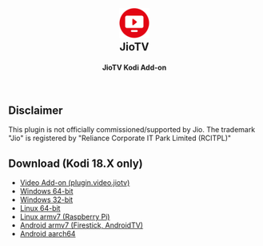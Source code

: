 <h2 align="center">
  <br>
  <a href="https://github.com/botallen/repository.botallen/tree/master/plugin.video.jiotv"><img src="icon.png" height="60" width="60"></a>
  <br>
  JioTV
  <br>
</h2>

<h4 align="center">JioTV Kodi Add-on</h4>

<br>

## Disclaimer

This plugin is not officially commissioned/supported by Jio. The trademark "Jio" is registered by "Reliance Corporate IT Park Limited (RCITPL)"

## Download (Kodi 18.X only)

<p align="left">
  <ul>
    <li><a href="https://cloud.botallen.com/index.php/s/6GEQpHMYnQ5Cen6/download">Video Add-on (plugin.video.jiotv)</a></li>
    <li><a href="https://cloud.botallen.com/index.php/s/fWww9mC6GccD8Jp/download">Windows 64-bit</a></li>
    <li><a href="https://cloud.botallen.com/index.php/s/7gtgarc9qwH9TFp/download">Windows 32-bit</a></li>
    <li><a href="https://cloud.botallen.com/index.php/s/Y88g3rFpTLTqenN/download">Linux 64-bit</a></li>
    <li><a href="https://cloud.botallen.com/index.php/s/XSsoAmBFENH2PSS/download">Linux armv7 (Raspberry Pi)</a></li>
    <li><a href="https://cloud.botallen.com/index.php/s/FgfBPHr5qkMpmBk/download">Android armv7 (Firestick, AndroidTV)</a></li>
    <li><a href="https://cloud.botallen.com/index.php/s/K7eTqEkcwkfx5YD/download">Android aarch64</a></li>
  </ul>
</p>
